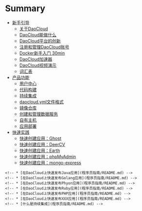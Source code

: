 # Summary

* [新手引导](tutorial/README.md)
	* [关于DaoCloud](tutorial/AboutDaoCloud.md)
	<!-- * [容器化应用交付](tutorial/README.md) -->
	* [DaoCloud能做什么](tutorial/benefits.md)
	* [DaoCloud平台的创新](tutorial/DaoCloud-innovation.md)
	* [注册和管理DaoCloud账号](practice/register-account.md)
	* [Docker新手入门 30min](tutorial/DockerTutorial.md)
	* [DaoCloud加速器](tutorial/DaoCloudMirrorAccelerator.md)
	* [DaoCloud视频演示](tutorial/demo.md)
	* [词汇表](tutorial/vocabulary.md)
* [产品功能](function/README.md)
	* [用户中心](function/profile.md)
	* [代码构建](function/code.md)
	* [持续集成](function/configure-daocloud-ci.md)
	* [daocloud.yml文件格式](function/daocloud-yml.md)
	* [镜像仓库](function/repos.md)
	* [创建和管理数据服务](function/services.md)
	* [自有主机](function/host.md)
	* [应用部署](function/deploy.md)
* [快速实践](practice/README.md)
	* [快速创建应用：Ghost](practice/ghost-blog.md)
	* [快速创建应用：DeerCV](practice/deer-resume.md)
	* [快速创建应用：Earth](practice/earth.md)
	* [快速创建应用：phpMyAdmin](practice/phpmyadmin.md)
	* [快速创建应用：mongo-express](practice/mongo-express.md)
<!-- * 程序员指南 -->
	<!-- * [在DaoCloud上快速发布Java应用](程序员指南/README.md) -->
	<!-- * [在DaoCloud上快速发布Golang应用](程序员指南/README.md) -->
	<!-- * [在DaoCloud上快速发布Phyon应用](程序员指南/README.md) -->
	<!-- * [在DaoCloud上快速发布Ruby应用](程序员指南/README.md) -->
	<!-- * [在DaoCloud上快速发布PHP应用](程序员指南/README.md) -->
	<!-- * [在DaoCloud上快速发布XXX应用](程序员指南/README.md) -->
	<!-- * [什么是持续集成](程序员指南/README.md) -->
